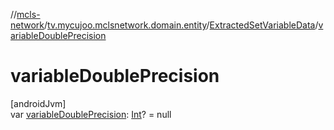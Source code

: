 //[mcls-network](../../../index.md)/[tv.mycujoo.mclsnetwork.domain.entity](../index.md)/[ExtractedSetVariableData](index.md)/[variableDoublePrecision](variable-double-precision.md)

# variableDoublePrecision

[androidJvm]\
var [variableDoublePrecision](variable-double-precision.md): [Int](https://kotlinlang.org/api/latest/jvm/stdlib/kotlin/-int/index.html)? = null
